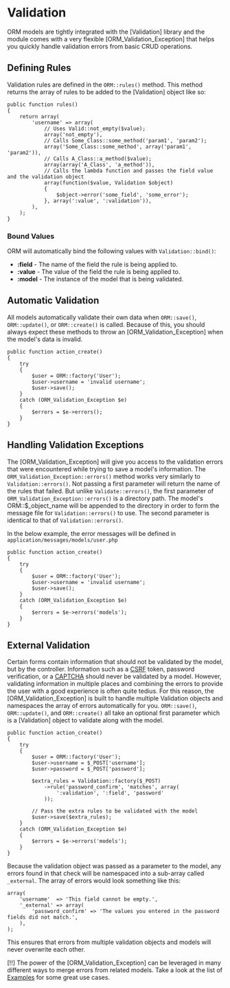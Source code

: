 # Validation

ORM models are tightly integrated with the [Validation] library and the module comes with a very flexible [ORM_Validation_Exception] that helps you quickly handle validation errors from basic CRUD operations.

## Defining Rules

Validation rules are defined in the `ORM::rules()` method. This method returns the array of rules to be added to the [Validation] object like so:

	public function rules()
	{
		return array(
			'username' => array(
				// Uses Valid::not_empty($value);
				array('not_empty'),
				// Calls Some_Class::some_method('param1', 'param2');
				array('Some_Class::some_method', array('param1', 'param2')),
				// Calls A_Class::a_method($value);
				array(array('A_Class', 'a_method')),
				// Calls the lambda function and passes the field value and the validation object
				array(function($value, Validation $object)
				{
					$object->error('some_field', 'some_error');
				}, array(':value', ':validation')),
			),
		);
	}

### Bound Values

ORM will automatically bind the following values with `Validation::bind()`:

- **:field** - The name of the field the rule is being applied to.
- **:value** - The value of the field the rule is being applied to.
- **:model** - The instance of the model that is being validated.

## Automatic Validation

All models automatically validate their own data when `ORM::save()`, `ORM::update()`, or `ORM::create()` is called. Because of this, you should always expect these methods to throw an [ORM_Validation_Exception] when the model's data is invalid.

	public function action_create()
	{
		try
		{
			$user = ORM::factory('User');
			$user->username = 'invalid username';
			$user->save();
		}
		catch (ORM_Validation_Exception $e)
		{
			$errors = $e->errors();
		}
	}

## Handling Validation Exceptions

The [ORM_Validation_Exception] will give you access to the validation errors that were encountered while trying to save a model's information. The `ORM_Validation_Exception::errors()` method works very similarly to `Validation::errors()`. Not passing a first parameter will return the name of the rules that failed. But unlike `Validate::errors()`, the first parameter of `ORM_Validation_Exception::errors()` is a directory path. The model's ORM::$_object_name will be appended to the directory in order to form the message file for `Validation::errors()` to use. The second parameter is identical to that of `Validation::errors()`.

In the below example, the error messages will be defined in `application/messages/models/user.php`

	public function action_create()
	{
		try
		{
			$user = ORM::factory('User');
			$user->username = 'invalid username';
			$user->save();
		}
		catch (ORM_Validation_Exception $e)
		{
			$errors = $e->errors('models');
		}
	}

## External Validation

Certain forms contain information that should not be validated by the model, but by the controller. Information such as a [CSRF](http://en.wikipedia.org/wiki/Cross-site_request_forgery) token, password verification, or a [CAPTCHA](http://en.wikipedia.org/wiki/CAPTCHA) should never be validated by a model. However, validating information in multiple places and combining the errors to provide the user with a good experience is often quite tedius. For this reason, the [ORM_Validation_Exception] is built to handle multiple Validation objects and namespaces the array of errors automatically for you. `ORM::save()`, `ORM::update()`, and `ORM::create()` all take an optional first parameter which is a [Validation] object to validate along with the model.

	public function action_create()
	{
		try
		{
			$user = ORM::factory('User');
			$user->username = $_POST['username'];
			$user->password = $_POST['password'];

			$extra_rules = Validation::factory($_POST)
				->rule('password_confirm', 'matches', array(
					':validation', ':field', 'password'
				));

			// Pass the extra rules to be validated with the model
			$user->save($extra_rules);
		}
		catch (ORM_Validation_Exception $e)
		{
			$errors = $e->errors('models');
		}
	}

Because the validation object was passed as a parameter to the model, any errors found in that check will be namespaced into a sub-array called `_external`. The array of errors would look something like this:

	array(
		'username'  => 'This field cannot be empty.',
		'_external' => array(
			'password_confirm' => 'The values you entered in the password fields did not match.',
		),
	);

This ensures that errors from multiple validation objects and models will never overwrite each other.

[!!] The power of the [ORM_Validation_Exception] can be leveraged in many different ways to merge errors from related models. Take a look at the list of [Examples](examples) for some great use cases.